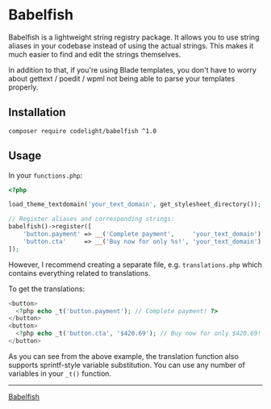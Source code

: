 # Babelfish
Babelfish is a lightweight string registry package. 
It allows you to use string aliases in your codebase instead of using the actual strings.
This makes it much easier to find and edit the strings themselves.

In addition to that, if you're using Blade templates, you don't have to worry about gettext / poedit / wpml not being able to parse your templates properly.

## Installation
```composer require codelight/babelfish ^1.0```

## Usage
In your `functions.php`:
```php
<?php

load_theme_textdomain('your_text_domain', get_stylesheet_directory());

// Register aliases and corresponding strings:
babelfish()->register([
    'button.payment' => __('Complete payment',     'your_text_domain'),
    'button.cta'     => __('Buy now for only %s!', 'your_text_domain'),
]);
```
However, I recommend creating a separate file, e.g. `translations.php` which contains everything related to translations.

To get the translations:
```php
<button>
  <?php echo _t('button.payment'); // Complete payment! ?>
</button>
<button>
  <?php echo _t('button.cta', '$420.69'); // Buy now for only $420.69!  ?>
</button>
```
As you can see from the above example, the translation function also supports sprintf-style variable substitution.
You can use any number of variables in your `_t()` function.

---
[Babelfish](https://www.goodreads.com/quotes/1187961-the-babel-fish-is-small-yellow-and-leech-like-and-probably)
